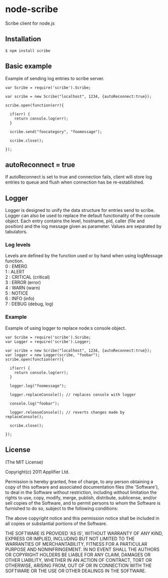 # node-scribe
Scribe client for node.js
## Installation
    $ npm install scribe
## Basic example
Example of sending log entries to scribe server.

    var Scribe = require('scribe').Scribe;

    var scribe = new Scribe("localhost", 1234, {autoReconnect:true});

    scribe.open(function(err){

      if(err) {
        return console.log(err);
      }

      scribe.send("foocategory", "foomessage");

      scribe.close();

    });

## autoReconnect = true
If autoReconnect is set to true and connection fails, client will store log entries to queue and flush when connection has be re-established.

## Logger
Logger is designed to unify the data structure for entries send to scribe. Logger can also be used to replace the default functionality of the console object. Each entry contains the level, hostname, pid, caller (file and position) and the log message given as parameter. Values are separated by tabulators.

### Log levels
Levels are defined by the function used or by hand when using logMessage function.<br />
    0 : EMERG <br />
    1 : ALERT <br />
    2 : CRITICAL (critical)<br />
    3 : ERROR (error)<br />
    4 : WARN (warn)<br />
    5 : NOTICE<br />
    6 : INFO (info)<br />
    7 : DEBUG (debug, log)<br />

### Example
Example of using logger to replace node:s console object.

    var Scribe = require('scribe').Scribe;
    var Logger = require('scribe').Logger;

    var scribe = new Scribe("localhost", 1234, {autoReconnect:true});
    var logger = new Logger(scribe, "foobar");
    scribe.open(function(err){

      if(err) {
        return console.log(err);
      }

      logger.log("foomessage");

      logger.replaceConsole(); // replaces console with logger

      console.log("foobar");

      logger.releaseConsole(); // reverts changes made by replaceConsole();

      scribe.close();

    });


## License
(The MIT License)

Copyright(c) 2011 Applifier Ltd.<br />

Permission is hereby granted, free of charge, to any person obtaining
a copy of this software and associated documentation files (the
'Software'), to deal in the Software without restriction, including
without limitation the rights to use, copy, modify, merge, publish,
distribute, sublicense, and/or sell copies of the Software, and to
permit persons to whom the Software is furnished to do so, subject to
the following conditions:

The above copyright notice and this permission notice shall be
included in all copies or substantial portions of the Software.

THE SOFTWARE IS PROVIDED 'AS IS', WITHOUT WARRANTY OF ANY KIND,
EXPRESS OR IMPLIED, INCLUDING BUT NOT LIMITED TO THE WARRANTIES OF
MERCHANTABILITY, FITNESS FOR A PARTICULAR PURPOSE AND NONINFRINGEMENT.
IN NO EVENT SHALL THE AUTHORS OR COPYRIGHT HOLDERS BE LIABLE FOR ANY
CLAIM, DAMAGES OR OTHER LIABILITY, WHETHER IN AN ACTION OF CONTRACT,
TORT OR OTHERWISE, ARISING FROM, OUT OF OR IN CONNECTION WITH THE
SOFTWARE OR THE USE OR OTHER DEALINGS IN THE SOFTWARE.